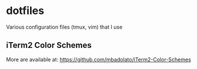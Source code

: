 # dotfiles

Various configuration files (tmux, vim) that I use

## iTerm2 Color Schemes

More are available at: https://github.com/mbadolato/iTerm2-Color-Schemes
